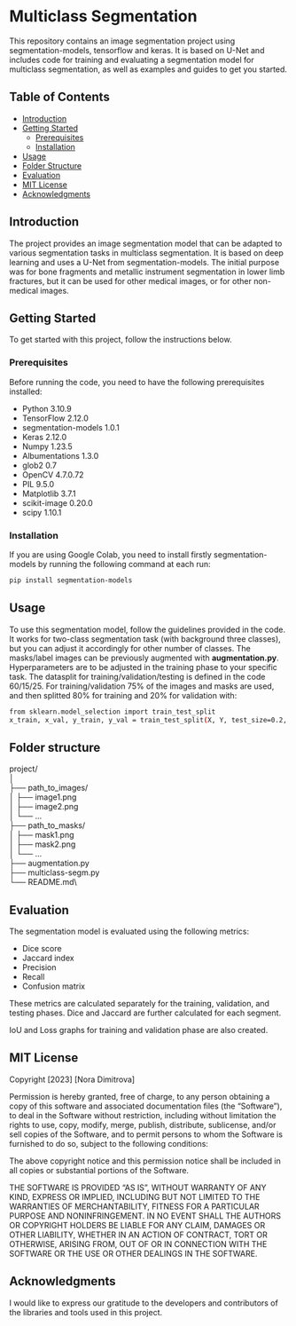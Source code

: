# Multiclass Segmentation 
This repository contains an image segmentation project using segmentation-models, tensorflow and keras. It is based on U-Net and includes code for training and evaluating a segmentation model for multiclass segmentation, as well as examples and guides to get you started.

## Table of Contents

- [Introduction](#introduction)
- [Getting Started](#getting-started)
  - [Prerequisites](#prerequisites)
  - [Installation](#installation)
- [Usage](#usage)
- [Folder Structure](#folder-structure)
- [Evaluation](#evaluation)
- [MIT License](#license)
- [Acknowledgments](#acknowledgments)

## Introduction

<a name="introduction"></a>

The project provides an image segmentation model that can be adapted to various segmentation tasks in multiclass segmentation. It is based on deep learning and uses a U-Net from segmentation-models. The initial purpose was for bone fragments and metallic instrument segmentation in lower limb fractures, but it can be used for other medical images, or for other non-medical images.

## Getting Started

To get started with this project, follow the instructions below.

### Prerequisites

Before running the code, you need to have the following prerequisites installed:

- Python 3.10.9
- TensorFlow 2.12.0
- segmentation-models 1.0.1
- Keras 2.12.0
- Numpy 1.23.5
- Albumentations 1.3.0
- glob2 0.7
- OpenCV 4.7.0.72
- PIL 9.5.0
- Matplotlib 3.7.1
- scikit-image 0.20.0
- scipy 1.10.1

### Installation

<a name="installation"></a>

If you are using Google Colab, you need to install firstly segmentation-models by running the following command at each run:

```bash
pip install segmentation-models
```


## Usage

<a name="usage"></a>

To use this segmentation model, follow the guidelines provided in the code. It works for two-class segmentation task (with background three classes), but you can adjust it accordingly for other number of classes. The masks/label images can be previously augmented with **augmentation.py**. 
Hyperparameters are to be adjusted in the training phase to your specific task. 
The datasplit for training/validation/testing is defined in the code 60/15/25. For training/validation 75% of the images and masks are used, and then splitted 80% for training and 20% for validation with:

```bash
from sklearn.model_selection import train_test_split
x_train, x_val, y_train, y_val = train_test_split(X, Y, test_size=0.2, random_state=42)
```

## Folder structure

<a name="folder-structure"></a>

project/\
│\
├── path_to_images/\
│   ├── image1.png\
│   ├── image2.png\
│   └── ...\
├── path_to_masks/\
│   ├── mask1.png\
│   ├── mask2.png\
│   └── ...\
├── augmentation.py\
├── multiclass-segm.py\
└── README.md\

## Evaluation

<a name="evaluation"></a>

The segmentation model is evaluated using the following metrics:

- Dice score
- Jaccard index
- Precision
- Recall
- Confusion matrix

These metrics are calculated separately for the training, validation, and testing phases. Dice and Jaccard are further calculated for each segment.

IoU and Loss graphs for training and validation phase are also created.

## MIT License

<a name="license"></a>

Copyright <c> [2023] [Nora Dimitrova]

Permission is hereby granted, free of charge, to any person obtaining a copy of this software and associated documentation files (the “Software”), to deal in the Software without restriction, including without limitation the rights to use, copy, modify, merge, publish, distribute, sublicense, and/or sell copies of the Software, and to permit persons to whom the Software is furnished to do so, subject to the following conditions:

The above copyright notice and this permission notice shall be included in all copies or substantial portions of the Software.

THE SOFTWARE IS PROVIDED “AS IS”, WITHOUT WARRANTY OF ANY KIND, EXPRESS OR IMPLIED, INCLUDING BUT NOT LIMITED TO THE WARRANTIES OF MERCHANTABILITY, FITNESS FOR A PARTICULAR PURPOSE AND NONINFRINGEMENT. IN NO EVENT SHALL THE AUTHORS OR COPYRIGHT HOLDERS BE LIABLE FOR ANY CLAIM, DAMAGES OR OTHER LIABILITY, WHETHER IN AN ACTION OF CONTRACT, TORT OR OTHERWISE, ARISING FROM, OUT OF OR IN CONNECTION WITH THE SOFTWARE OR THE USE OR OTHER DEALINGS IN THE SOFTWARE.


## Acknowledgments


<a name="acknowledgments"></a>

I would like to express our gratitude to the developers and contributors of the libraries and tools used in this project.


